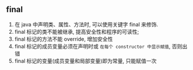 ## final

1. 在 java 中声明类、属性、方法时, 可以使用关键字 final 来修饰.
2. final 标记的类不能被继承, 提高安全性和程序的可读性;
3. final 标记的方法不能 override, 增加安全性
4. final 标记的成员变量必须在声明时或 `在每个 constructor 中显示赋值`, 否则出错
5. final 标记的变量(成员变量和局部变量)即为常量, 只能赋值一次
